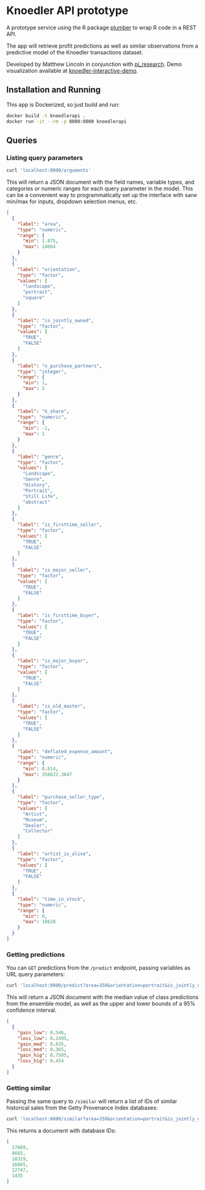 # Knoedler API prototype

A prototype service using the R package [plumber](https://www.rplumber.io) to wrap R code in a REST API.

The app will retrieve profit predictions as well as similar observations from a predictive model of the Knoedler transactions dataset.

Developed by Matthew Lincoln in conjunction with [pi_research](https://github.com/thegetty/pi_research). Demo visualization available at [knoedler-interactive-demo](https://github.com/mdlincoln/knoedler-interactive-demo).

## Installation and Running

This app is Dockerized, so just build and run:

``` sh
docker build -t knoedlerapi .
docker run -it --rm -p 8000:8000 knoedlerapi
```

## Queries

### Listing query parameters

``` sh
curl 'localhost:8000/arguments'
```

This will return a JSON document with the field names, variable types, and categories or numeric ranges for each query parameter in the model. This can be a convenient way to programmatically set up the interface with sane min/max for inputs, dropdown selection menus, etc.

``` json
[
  {
    "label": "area",
    "type": "numeric",
    "range": {
      "min": 1.875,
      "max": 14664
    }
  },
  {
    "label": "orientation",
    "type": "factor",
    "values": [
      "landscape",
      "portrait",
      "square"
    ]
  },
  {
    "label": "is_jointly_owned",
    "type": "factor",
    "values": [
      "TRUE",
      "FALSE"
    ]
  },
  {
    "label": "n_purchase_partners",
    "type": "integer",
    "range": {
      "min": 1,
      "max": 5
    }
  },
  {
    "label": "k_share",
    "type": "numeric",
    "range": {
      "min": -1,
      "max": 1
    }
  },
  {
    "label": "genre",
    "type": "factor",
    "values": [
      "Landscape",
      "Genre",
      "History",
      "Portrait",
      "Still Life",
      "abstract"
    ]
  },
  {
    "label": "is_firsttime_seller",
    "type": "factor",
    "values": [
      "TRUE",
      "FALSE"
    ]
  },
  {
    "label": "is_major_seller",
    "type": "factor",
    "values": [
      "TRUE",
      "FALSE"
    ]
  },
  {
    "label": "is_firsttime_buyer",
    "type": "factor",
    "values": [
      "TRUE",
      "FALSE"
    ]
  },
  {
    "label": "is_major_buyer",
    "type": "factor",
    "values": [
      "TRUE",
      "FALSE"
    ]
  },
  {
    "label": "is_old_master",
    "type": "factor",
    "values": [
      "TRUE",
      "FALSE"
    ]
  },
  {
    "label": "deflated_expense_amount",
    "type": "numeric",
    "range": {
      "min": 0.814,
      "max": 356622.3647
    }
  },
  {
    "label": "purchase_seller_type",
    "type": "factor",
    "values": [
      "Artist",
      "Museum",
      "Dealer",
      "Collector"
    ]
  },
  {
    "label": "artist_is_alive",
    "type": "factor",
    "values": [
      "TRUE",
      "FALSE"
    ]
  },
  {
    "label": "time_in_stock",
    "type": "numeric",
    "range": {
      "min": 0,
      "max": 18628
    }
  }
]

```

### Getting predictions

You can `GET` predictions from the `/predict` endpoint, passing variables as URL query parameters:

``` sh
curl 'localhost:8000/predict?area=350&orientation=portrait&is_jointly_owned=TRUE&n_purchase_partners=1&k_share=1&genre=Landscape&is_firsttime_seller=TRUE&is_major_seller=FALSE&is_firsttime_buyer=FALSE&is_major_buyer=TRUE&is_old_master=FALSE&deflated_expense_amount=2500&purchase_seller_type=Collector&artist_is_alive=TRUE&time_in_stock=250'
```

This will return a JSON document with the median value of class predictions from the ensemble model, as well as the upper and lower bounds of a 95% confidence interval.

``` json
[
  {
    "gain_low": 0.546,
    "loss_low": 0.2495,
    "gain_med": 0.635,
    "loss_med": 0.365,
    "gain_hig": 0.7505,
    "loss_hig": 0.454
  }
]
```

### Getting similar 

Passing the same query to `/similar` will return a list of IDs of similar historical sales from the Getty Provenance Index databases:

``` sh
curl 'localhost:8000/similar?area=350&orientation=portrait&is_jointly_owned=TRUE&n_purchase_partners=1&k_share=1&genre=Landscape&is_firsttime_seller=TRUE&is_major_seller=FALSE&is_firsttime_buyer=FALSE&is_major_buyer=TRUE&is_old_master=FALSE&deflated_expense_amount=2500&purchase_seller_type=Collector&artist_is_alive=TRUE&time_in_stock=250'
```

This returns a document with database IDs:

``` json
[
  17089,
  8665,
  18319,
  16865,
  12747,
  1435
]
```
